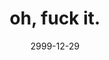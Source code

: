 ---
layout: base.njk
title : 'oh, fuck it.' 
view_title : 'oh, fuck it.' 
year : '2999' 
date : '2999-12-29' 
img_file : '/drawing/whatwereyouthinking2.png' 
html_file : 'whatwereyouthink' 
next_html : '/index.html' 
permalink : "title/{{html_file}}.html"
---